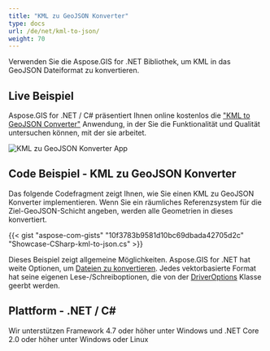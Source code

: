 ```yaml
---
title: "KML zu GeoJSON Konverter"
type: docs
url: /de/net/kml-to-json/
weight: 70
---
```


Verwenden Sie die Aspose.GIS for .NET Bibliothek, um KML in das GeoJSON Dateiformat zu konvertieren.

## **Live Beispiel**

Aspose.GIS for .NET / C# präsentiert Ihnen online kostenlos die ["KML to GeoJSON Converter"](https://products.aspose.app/gis/conversion/kml-to-json) Anwendung, in der Sie die Funktionalität und Qualität untersuchen können, mit der sie arbeitet.

![KML zu GeoJSON Konverter App](conversion.png)

## **Code Beispiel - KML zu GeoJSON Konverter**

Das folgende Codefragment zeigt Ihnen, wie Sie einen KML zu GeoJSON Konverter implementieren. Wenn Sie ein räumliches Referenzsystem für die Ziel-GeoJSON-Schicht angeben, werden alle Geometrien in dieses konvertiert. 

{{< gist "aspose-com-gists" "10f3783b9581d10bc69dbada42705d2c" "Showcase-CSharp-kml-to-json.cs" >}}

Dieses Beispiel zeigt allgemeine Möglichkeiten. Aspose.GIS for .NET hat weite Optionen, um [Dateien zu konvertieren](https://docs.aspose.com/gis/net/vector-layers/). Jedes vektorbasierte Format hat seine eigenen Lese-/Schreiboptionen, die von der [DriverOptions](https://reference.aspose.com/gis/net/aspose.gis/driveroptions) Klasse geerbt werden.

## **Plattform - .NET / C#**

Wir unterstützen Framework 4.7 oder höher unter Windows und .NET Core 2.0 oder höher unter Windows oder Linux
